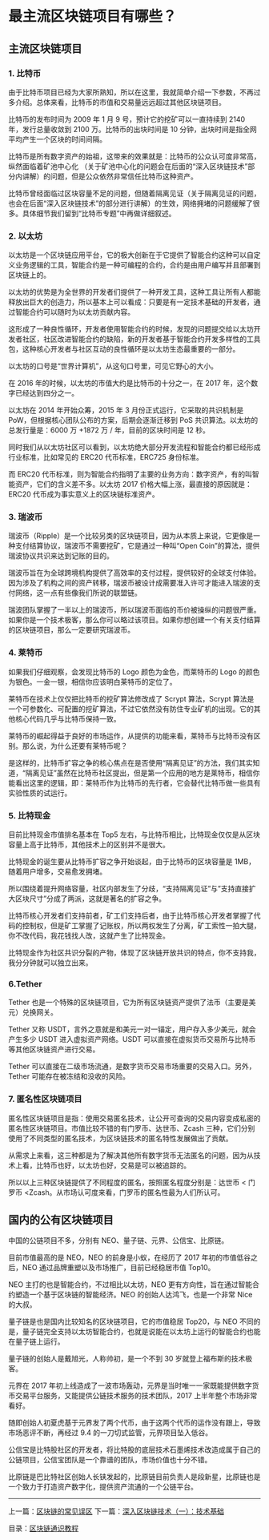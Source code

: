 # 最主流区块链项目有哪些？
## 主流区块链项目
### 1. 比特币
由于比特币项目已经为大家所熟知，所以在这里，我就简单介绍一下参数，不再过多介绍。总体来看，比特币的市值和交易量远远超过其他区块链项目。

比特币的发布时间为 2009 年 1 月 9 号，预计它的挖矿可以一直持续到 2140 年，发行总量收敛到 2100 万。比特币的出块时间是 10 分钟，出块时间是指全网平均产生一个区块的时间间隔。

比特币是所有数字资产的始祖，这带来的效果就是：比特币的公众认可度非常高，纵然面临着矿池中心化 （关于矿池中心化的问题会在后面的“深入区块链技术”部分内讲解）的问题，但是公众依然非常信任比特币这种资产。

比特币曾经面临过区块容量不足的问题，但随着隔离见证（关于隔离见证的问题，也会在后面“深入区块链技术”的部分进行讲解）的生效，网络拥堵的问题缓解了很多。具体细节我们留到“比特币专题”中再做详细叙述。

### 2. 以太坊
以太坊是一个区块链应用平台，它的极大创新在于它提供了智能合约这种可以自定义业务逻辑的工具，智能合约是一种可编程的合约，合约是由用户编写并且部署到区块链上的。

以太坊的优势是为全世界的开发者们提供了一种开发工具，这种工具让所有人都能释放出巨大的创造力，所以基本上可以看成：只要是有一定技术基础的开发者，通过智能合约可以随时为以太坊贡献内容。

这形成了一种良性循环，开发者使用智能合约的时候，发现的问题提交给以太坊开发者社区，社区改进智能合约的缺陷，新的开发者基于智能合约开发多样性的工具包，这种核心开发者与社区互动的良性循环是以太坊生态最重要的一部分。

以太坊的口号是“世界计算机”，从这句口号里，可见它野心的大小。

在 2016 年的时候，以太坊的市值大约是比特币的十分之一，在 2017 年，这个数字已经达到四分之一。

以太坊在 2014 年开始众筹，2015 年 3 月份正式运行，它采取的共识机制是 PoW，但根据核心团队公布的方案，后期会逐渐迁移到 PoS 共识算法。以太坊的总发行量是：6000 万 +1872 万 / 年，目前的区块时间是 12 秒。

同时我们从以太坊社区可以看到，以太坊绝大部分开发流程和智能合约都已经形成行业标准，比如常见的 ERC20 代币标准，ERC725 身份标准。

而 ERC20 代币标准，则为智能合约指明了主要的业务方向：数字资产，有的叫智能资产，它们的含义差不多。以太坊 2017 价格大幅上涨，最直接的原因就是：ERC20 代币成为事实意义上的区块链标准资产。

### 3. 瑞波币
瑞波币（Ripple）是一个比较另类的区块链项目，因为从本质上来说，它更像是一种支付结算协议，瑞波币不需要挖矿，它是通过一种叫“Open Coin”的算法，提供瑞波协议共识来达到记账的目的。

瑞波币旨在为全球跨境机构提供了高效率的支付过程，提供较好的全球支付体验。因为涉及了机构之间的资产转移，瑞波币被设计成需要准入许可才能进入瑞波的支付网络，这一点有些像我们所说的联盟链。

瑞波团队掌握了一半以上的瑞波币，所以瑞波币面临的币价被操纵的问题很严重。如果你是一个技术极客，那么你可以略过该项目。如果你想创建一个有关支付结算的区块链项目，那么一定要研究瑞波币。

### 4. 莱特币
如果我们仔细观察，会发现比特币的 Logo 颜色为金色，而莱特币的 Logo 的颜色为银色。一金一银，相信你应该明白莱特币的定位了。

莱特币在技术上仅仅把比特币的挖矿算法修改成了 Scrypt 算法，Scrypt 算法是一个可参数化、可配置的挖矿算法，不过它依然没有防住专业矿机的出现。它的其他核心代码几乎与比特币保持一致。

莱特币的崛起得益于良好的市场运作，从提供的功能来看，莱特币与比特币没有区别。那么说，为什么还要有莱特币呢？

是这样的，比特币扩容之争的核心焦点在是否使用“隔离见证”的方法，我们其实知道，“隔离见证”虽然在比特币社区提出，但是第一个应用的地方是莱特币，相信你能看出这里的逻辑，即：莱特币作为比特币的先行者，它会替代比特币做一些具有实验性质的试运行。

### 5. 比特现金
目前比特现金市值排名基本在 Top5 左右，与比特币相比，比特现金仅仅是从区块容量上高于比特币，其他技术上的区别并不是很大。

比特现金的诞生要从比特币扩容之争开始谈起，由于比特币的区块容量是 1MB，随着用户增多，交易愈发拥堵。

所以围绕着提升网络容量，社区内部发生了分歧，“支持隔离见证”与”支持直接扩大区块尺寸”分成了两派，这就是著名的扩容之争。

比特币核心开发者们支持前者，矿工们支持后者，由于比特币核心开发者掌握了代码的控制权，但是矿工掌握了记账权，所以两权发生了分离，矿工索性一拍大腿，你不改代码，我花钱找人改，这就产生了比特现金。

比特现金作为社区共识分裂的产物，体现了区块链开放共识的特点，你不支持我，我分分钟就可以独立出来。

### 6.Tether
Tether 也是一个特殊的区块链项目，它为所有区块链资产提供了法币（主要是美元）兑换网关。

Tether 又称 USDT，言外之意就是和美元一对一锚定，用户存入多少美元，就会产生多少 USDT 进入虚拟资产网络。USDT 可以直接在虚拟货币交易所与比特币等其他区块链资产进行交易。

Tether 可以直接在二级市场流通，是数字货币交易市场重要的交易入口。另外，Tether 可能存在被冻结和没收的风险。

### 7. 匿名性区块链项目
匿名性区块链项目是指：使用交易匿名技术，让公开可查询的交易内容变成私密的匿名性区块链项目。市值比较不错的有门罗币、达世币、Zcash 三种，它们分别使用了不同类型的匿名技术，为区块链技术的匿名特性发展做出了贡献。

从需求上来看，这三种都是为了解决其他所有数字货币无法匿名的问题，因为从技术上看，比特币也好，以太坊也好，交易是可以被追踪的。

所以以上三种区块链提供了不同程度的匿名，按照匿名程度分别是：达世币 < 门罗币 <Zcash。从市场认可度来看，门罗币的匿名性最为人们所认可。

## 国内的公有区块链项目
中国的公链项目不多，分别有 NEO、量子链、元界、公信宝、比原链。

目前市值最高的是 NEO，NEO 的前身是小蚁，在经历了 2017 年初的市值低谷之后，NEO 通过品牌重塑以及市场推广，目前已经稳居市值 Top10。

NEO 主打的也是智能合约，不过相比以太坊，NEO 更有方向性，旨在通过智能合约塑造一个基于区块链的智能经济。NEO 的创始人达鸿飞，也是一个非常 Nice 的大叔。

量子链是也是国内比较知名的区块链项目，它的市值稳居 Top20，与 NEO 不同的是，量子链完全支持以太坊智能合约，也就是说能在以太坊上运行的智能合约也能在量子链上运行。

量子链的创始人是戴旭光，人称帅初，是一个不到 30 岁就登上福布斯的技术极客。

元界在 2017 年初上线造成了一波市场轰动，元界是当时唯一一家既能提供数字货币交易平台服务，又能提供公链技术服务的技术团队，2017 上半年整个市场非常看好。

随即创始人初夏虎基于元界发了两个代币，由于这两个代币的运作没有跟上，导致市场恶评不断，再经过 9.4 的一刀切式监管，元界项目坠入低谷。

公信宝是比特股社区的开发者，将比特股的底层技术石墨烯技术改造成属于自己的公链项目，公信宝团队是一个靠谱的团队，市场价值也十分不错。

比原链是巴比特社区创始人长铗发起的，比原链目前负责人是段新星，比原链也是一个致力于打造资产数字化，提供资产流通的一个公链平台。

---
上一篇：[区块链的常见误区](https://github.com/yjjnls/blockchain-tutorial-cn/blob/master/doc/07.%E5%8C%BA%E5%9D%97%E9%93%BE%E7%9A%84%E5%B8%B8%E8%A7%81%E8%AF%AF%E5%8C%BA.md)        下一篇：[深入区块链技术（一）：技术基础](https://github.com/yjjnls/blockchain-tutorial-cn/blob/master/doc/09.%E6%B7%B1%E5%85%A5%E5%8C%BA%E5%9D%97%E9%93%BE%E6%8A%80%E6%9C%AF%EF%BC%88%E4%B8%80%EF%BC%89%EF%BC%9A%E6%8A%80%E6%9C%AF%E5%9F%BA%E7%A1%80.md)

目录：[区块链通识教程](https://github.com/yjjnls/blockchain-tutorial-cn)